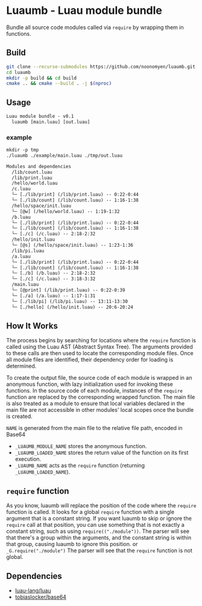 # Luaumb - Luau module bundle

Bundle all source code modules called via `require` by wrapping them in functions.

## Build

```sh
git clone --recurse-submodules https://github.com/noonomyen/luaumb.git
cd luaumb
mkdir -p build && cd build
cmake .. && cmake --build . -j $(nproc)
```

## Usage

```txt
Luau module bundle - v0.1
  luaumb [main.luau] [out.luau]
```

### example

```txt
mkdir -p tmp
./luaumb ./example/main.luau ./tmp/out.luau

Modules and dependencies
  /lib/count.luau
  /lib/print.luau
  /hello/world.luau
  /c.luau
  └─ [./lib/print] (/lib/print.luau) -- 0:22-0:44
  └─ [./lib/count] (/lib/count.luau) -- 1:16-1:38
  /hello/space/init.luau
  └─ [@w] (/hello/world.luau) -- 1:19-1:32
  /b.luau
  └─ [./lib/print] (/lib/print.luau) -- 0:22-0:44
  └─ [./lib/count] (/lib/count.luau) -- 1:16-1:38
  └─ [./c] (/c.luau) -- 2:18-2:32
  /hello/init.luau
  └─ [@s] (/hello/space/init.luau) -- 1:23-1:36
  /lib/pi.luau
  /a.luau
  └─ [./lib/print] (/lib/print.luau) -- 0:22-0:44
  └─ [./lib/count] (/lib/count.luau) -- 1:16-1:38
  └─ [./b] (/b.luau) -- 2:18-2:32
  └─ [./c] (/c.luau) -- 3:18-3:32
  /main.luau
  └─ [@print] (/lib/print.luau) -- 0:22-0:39
  └─ [./a] (/a.luau) -- 1:17-1:31
  └─ [./lib/pi] (/lib/pi.luau) -- 13:11-13:30
  └─ [./hello] (/hello/init.luau) -- 20:6-20:24
```

## How It Works

The process begins by searching for locations where the `require` function is called using the Luau AST (Abstract Syntax Tree). The arguments provided to these calls are then used to locate the corresponding module files. Once all module files are identified, their dependency order for loading is determined.

To create the output file, the source code of each module is wrapped in an anonymous function, with lazy initialization used for invoking these functions. In the source code of each module, instances of the `require` function are replaced by the corresponding wrapped function. The main file is also treated as a module to ensure that local variables declared in the main file are not accessible in other modules' local scopes once the bundle is created.

`NAME` is generated from the main file to the relative file path, encoded in Base64

- `_LUAUMB_MODULE_NAME` stores the anonymous function.
- `_LUAUMB_LOADED_NAME` stores the return value of the function on its first execution.
- `_LUAUMB_NAME` acts as the `require` function (returning `_LUAUMB_LOADED_NAME`).

## `require` function

As you know, luaumb will replace the position of the code where the `require` function is called. It looks for a global `require` function with a single argument that is a constant string. If you want luaumb to skip or ignore the `require` call at that position, you can use something that is not exactly a constant string, such as using `require(("./module"))`. The parser will see that there's a group within the arguments, and the constant string is within that group, causing luaumb to ignore this position. or `_G.require("./module")` The parser will see that the `require` function is not global.

## Dependencies

- [luau-lang/luau](https://github.com/luau-lang/luau)
- [tobiaslocker/base64](https://github.com/tobiaslocker/base64)
